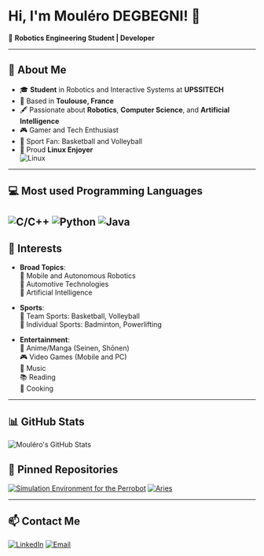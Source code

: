 # Hi, I'm **Mouléro DEGBEGNI**! 👋  
🔭 **Robotics Engineering Student | Developer**

---

## 🌟 About Me  
- 🎓 **Student** in Robotics and Interactive Systems at **UPSSITECH**  
- 📍 Based in **Toulouse, France**  
- 🖋️ Passionate about **Robotics**, **Computer Science**, and **Artificial Intelligence**  
- 🎮 Gamer and Tech Enthusiast  
- 🏀 Sport Fan: Basketball and Volleyball  
- 🐧 Proud **Linux Enjoyer**  
  ![Linux](https://img.shields.io/badge/Linux-FCC624?style=for-the-badge&logo=linux&logoColor=black)  

---

## 💻 Most used Programming Languages

  ![C/C++](https://img.shields.io/badge/-C/C++-00599C?style=for-the-badge&logo=c&logoColor=white)
  ![Python](https://img.shields.io/badge/-Python-3776AB?style=for-the-badge&logo=python&logoColor=white)
  ![Java](https://img.shields.io/badge/-Java-007396?style=for-the-badge&logo=java&logoColor=white)
---

## 🎯 Interests  

- **Broad Topics**:  
  🤖 Mobile and Autonomous Robotics  
  🚗 Automotive Technologies  
  🧠 Artificial Intelligence  

- **Sports**:  
  🏀 Team Sports: Basketball, Volleyball  
  🏸 Individual Sports: Badminton, Powerlifting  

- **Entertainment**:  
  🎥 Anime/Manga (Seinen, Shōnen)  
  🎮 Video Games (Mobile and PC)  
  🎵 Music  
  📚 Reading  
  🍳 Cooking  

---

## 📊 GitHub Stats  

![Mouléro's GitHub Stats](https://github-readme-stats.vercel.app/api?username=Andy-Mod&show_icons=true&theme=radical)  

## 📌 Pinned Repositories
[![Simulation Environment for the Perrobot](https://github-readme-stats.vercel.app/api/pin/?username=Andy-Mod&repo=Simulation-environement-for-the-Perrobot&theme=radical)](https://github.com/Andy-Mod/Simulation-environement-for-the-Perrobot)  [![Aries](https://github-readme-stats.vercel.app/api/pin/?username=Andy-Mod&repo=Aries&theme=radical)](https://github.com/Andy-Mod/Aries)

---
## 📫 Contact Me  

[![LinkedIn](https://img.shields.io/badge/LinkedIn-0077B5?style=for-the-badge&logo=linkedin&logoColor=white)](https://fr.linkedin.com/in/moul%C3%A9ro-degbegni-093a64286)  [![Email](https://img.shields.io/badge/Email-D14836?style=for-the-badge&logo=gmail&logoColor=white)](mailto:moulero.degbegni@univ-tlse3.fr)
